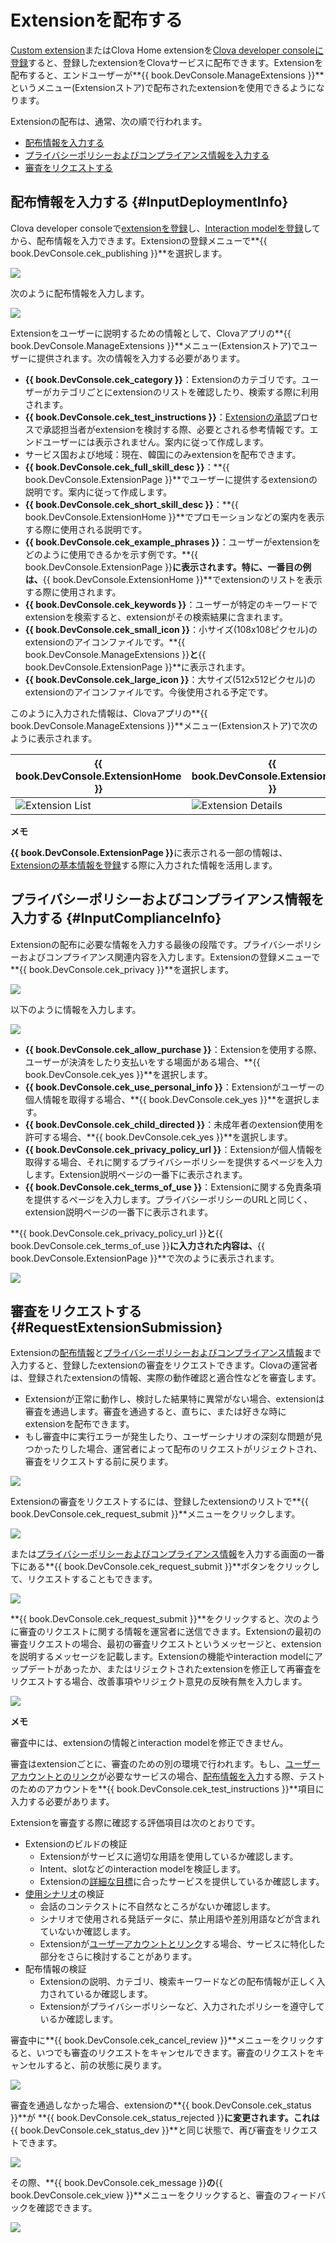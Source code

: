 # Extensionを配布する
[Custom extension](/CEK/Guides/Build_Custom_Extension.md)またはClova Home extensionを[Clova developer consoleに登録](/DevConsole/Guides/CEK/Register_Extension.md)すると、登録したextensionをClovaサービスに配布できます。Extensionを配布すると、エンドユーザーが**{{ book.DevConsole.ManageExtensions }}**というメニュー(Extensionストア)で配布されたextensionを使用できるようになります。

Extensionの配布は、通常、次の順で行われます。

* [配布情報を入力する](#InputDeploymentInfo)
* [プライバシーポリシーおよびコンプライアンス情報を入力する](#InputComplianceInfo)
* [審査をリクエストする](#RequestExtensionSubmission)

## 配布情報を入力する {#InputDeploymentInfo}

Clova developer consoleで[extensionを登録](/DevConsole/Guides/CEK/Register_Extension.md)し、[Interaction modelを登録](/DevConsole/Guides/CEK/Register_Interaction_Model.md)してから、配布情報を入力できます。Extensionの登録メニューで**{{ book.DevConsole.cek_publishing }}**を選択します。

![](/DevConsole/Resources/Images/DevConsole-Deployment_Info_Menu.png)

次のように配布情報を入力します。

![](/DevConsole/Resources/Images/DevConsole-Input_Deployment_Info.png)

Extensionをユーザーに説明するための情報として、Clovaアプリの**{{ book.DevConsole.ManageExtensions }}**メニュー(Extensionストア)でユーザーに提供されます。次の情報を入力する必要があります。

* **{{ book.DevConsole.cek_category }}**：Extensionのカテゴリです。ユーザーがカテゴリごとにextensionのリストを確認したり、検索する際に利用されます。
* **{{ book.DevConsole.cek_test_instructions }}**：[Extensionの承認](#RequestExtensionSubmission)プロセスで承認担当者がextensionを検討する際、必要とされる参考情報です。エンドユーザーには表示されません。案内に従って作成します。
* サービス国および地域：現在、韓国にのみextensionを配布できます。
* **{{ book.DevConsole.cek_full_skill_desc }}**：**{{ book.DevConsole.ExtensionPage }}**でユーザーに提供するextensionの説明です。案内に従って作成します。
* **{{ book.DevConsole.cek_short_skill_desc }}**：**{{ book.DevConsole.ExtensionHome }}**でプロモーションなどの案内を表示する際に使用される説明です。
* **{{ book.DevConsole.cek_example_phrases }}**：ユーザーがextensionをどのように使用できるかを示す例です。**{{ book.DevConsole.ExtensionPage }}**に表示されます。特に、一番目の例は、**{{ book.DevConsole.ExtensionHome }}**でextensionのリストを表示する際に使用されます。
* **{{ book.DevConsole.cek_keywords }}**：ユーザーが特定のキーワードでextensionを検索すると、extensionがその検索結果に含まれます。
* **{{ book.DevConsole.cek_small_icon }}**：小サイズ(108x108ピクセル)のextensionのアイコンファイルです。**{{ book.DevConsole.ManageExtensions }}**と**{{ book.DevConsole.ExtensionPage }}**に表示されます。
* **{{ book.DevConsole.cek_large_icon }}**：大サイズ(512x512ピクセル)のextensionのアイコンファイルです。今後使用される予定です。

このように入力された情報は、Clovaアプリの**{{ book.DevConsole.ManageExtensions }}**メニュー(Extensionストア)で次のように表示されます。

| {{ book.DevConsole.ExtensionHome }} | {{ book.DevConsole.ExtensionPage }}   |
|-------------------|-------------------|
| ![Extension List](/DevConsole/Resources/Images/DevConsole-Store_UI_Example-Extension_Store_Home.png) | ![Extension Details](/DevConsole/Resources/Images/DevConsole-Store_UI_Example-Extension_Page.png) |

<div class="note">
  <p><strong>メモ</strong></p>
  <p><strong>{{ book.DevConsole.ExtensionPage }}</strong>に表示される一部の情報は、<a href="/DevConsole/Guides/CEK/Register_Extension.html#InputExtensionInfo">Extensionの基本情報を登録</a>する際に入力された情報を活用します。</p>
</div>

## プライバシーポリシーおよびコンプライアンス情報を入力する {#InputComplianceInfo}

Extensionの配布に必要な情報を入力する最後の段階です。プライバシーポリシーおよびコンプライアンス関連内容を入力します。Extensionの登録メニューで**{{ book.DevConsole.cek_privacy }}**を選択します。

![](/DevConsole/Resources/Images/DevConsole-Policy_Menu.png)

以下のように情報を入力します。

![](/DevConsole/Resources/Images/DevConsole-Input_Policy.png)

* **{{ book.DevConsole.cek_allow_purchase }}**：Extensionを使用する際、ユーザーが決済をしたり支払いをする場面がある場合、**{{ book.DevConsole.cek_yes }}**を選択します。
* **{{ book.DevConsole.cek_use_personal_info }}**：Extensionがユーザーの個人情報を取得する場合、**{{ book.DevConsole.cek_yes }}**を選択します。
* **{{ book.DevConsole.cek_child_directed }}**：未成年者のextension使用を許可する場合、**{{ book.DevConsole.cek_yes }}**を選択します。
* **{{ book.DevConsole.cek_privacy_policy_url }}**：Extensionが個人情報を取得する場合、それに関するプライバシーポリシーを提供するページを入力します。Extension説明ページの一番下に表示されます。
* **{{ book.DevConsole.cek_terms_of_use }}**：Extensionに関する免責条項を提供するページを入力します。プライバシーポリシーのURLと同じく、extension説明ページの一番下に表示されます。

**{{ book.DevConsole.cek_privacy_policy_url }}**と**{{ book.DevConsole.cek_terms_of_use }}**に入力された内容は、**{{ book.DevConsole.ExtensionPage }}**で次のように表示されます。

![](/DevConsole/Resources/Images/DevConsole-Store_UI_Example-Extension_Policy.png)

## 審査をリクエストする {#RequestExtensionSubmission}

Extensionの[配布情報](#InputDeploymentInfo)と[プライバシーポリシーおよびコンプライアンス情報](#InputComplianceInfo)まで入力すると、登録したextensionの審査をリクエストできます。Clovaの運営者は、登録されたextensionの情報、実際の動作確認と適合性などを審査します。

* Extensionが正常に動作し、検討した結果特に異常がない場合、extensionは審査を通過します。審査を通過すると、直ちに、または好きな時にextensionを配布できます。
* もし審査中に実行エラーが発生したり、ユーザーシナリオの深刻な問題が見つかったりした場合、運営者によって配布のリクエストがリジェクトされ、審査をリクエストする前に戻ります。

![](/DevConsole/Resources/Images/DevConsole-Extension_Submission_Process.png)

Extensionの審査をリクエストするには、登録したextensionのリストで**{{ book.DevConsole.cek_request_submit }}**メニューをクリックします。

![](/DevConsole/Resources/Images/DevConsole-Submit_Extension_1.png)

または[プライバシーポリシーおよびコンプライアンス情報](#InputComplianceInfo)を入力する画面の一番下にある**{{ book.DevConsole.cek_request_submit }}**ボタンをクリックして、リクエストすることもできます。

![](/DevConsole/Resources/Images/DevConsole-Submit_Extension_2.png)

**{{ book.DevConsole.cek_request_submit }}**をクリックすると、次のように審査のリクエストに関する情報を運営者に送信できます。Extensionの最初の審査リクエストの場合、最初の審査リクエストというメッセージと、extensionを説明するメッセージを記載します。Extensionの機能やinteraction modelにアップデートがあったか、またはリジェクトされたextensionを修正して再審査をリクエストする場合、改善事項やリジェクト意見の反映有無を入力します。

![](/DevConsole/Resources/Images/DevConsole-Submission_Request_Message.png)

<div class="note">
  <p><strong>メモ</strong></p>
  <p>審査中には、extensionの情報とinteraction modelを修正できません。</p>
</div>

審査はextensionごとに、審査のための別の環境で行われます。もし、[ユーザーアカウントとのリンク](/CEK/Guides/Link_User_Account.md)が必要なサービスの場合、[配布情報を入力](#InputDeploymentInfo)する際、テストのためのアカウントを**{{ book.DevConsole.cek_test_instructions }}**項目に入力する必要があります。

Extensionを審査する際に確認する評価項目は次のとおりです。

* Extensionのビルドの検証
  * Extensionがサービスに適切な用語を使用しているか確認します。
  * Intent、slotなどのinteraction modelを検証します。
  * Extensionの[詳細な目標](/Design/Design_Guideline_For_Extension.md#SettingGoal)に合ったサービスを提供しているか確認します。
* [使用シナリオ](/Design/Design_Guideline_For_Extension.md#MakeUseCaseScenarioScript)の検証
  * 会話のコンテクストに不自然なところがないか確認します。
  * シナリオで使用される発話データに、禁止用語や差別用語などが含まれていないか確認します。
  * Extensionが[ユーザーアカウントとリンク](/CEK/Guides/Link_User_Account.md)する場合、サービスに特化した部分をさらに検討することがあります。
* 配布情報の検証
  * Extensionの説明、カテゴリ、検索キーワードなどの配布情報が正しく入力されているか確認します。
  * Extensionがプライバシーポリシーなど、入力されたポリシーを遵守しているか確認します。

審査中に**{{ book.DevConsole.cek_cancel_review }}**メニューをクリックすると、いつでも審査のリクエストをキャンセルできます。審査のリクエストをキャンセルすると、前の状態に戻ります。

![](/DevConsole/Resources/Images/DevConsole-Cancel_Submission.png)

審査を通過しなかった場合、extensionの**{{ book.DevConsole.cek_status }}**が **{{ book.DevConsole.cek_status_rejected }}**に変更されます。これは**{{ book.DevConsole.cek_status_dev }}**と同じ状態で、再び審査をリクエストできます。

![](/DevConsole/Resources/Images/DevConsole-Extension_Submission_Rejected.png)

その際、**{{ book.DevConsole.cek_message }}**の**{{ book.DevConsole.cek_view }}**メニューをクリックすると、審査のフィードバックを確認できます。

![](/DevConsole/Resources/Images/DevConsole-Show_Submission_Feedback.png)
